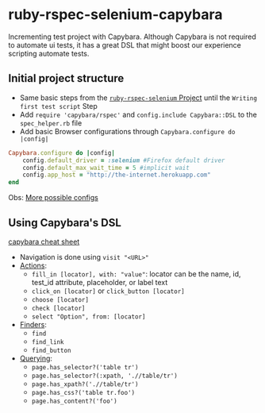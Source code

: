 # ruby-rspec-selenium-capybara

Incrementing test project with Capybara. Although Capybara is not required to automate ui tests, it has a great DSL that might boost our experience scripting automate tests.

## Initial project structure

- Same basic steps from the [`ruby-rspec-selenium` Project](https://github.com/doamaral/ruby-rspec-selenium) until the `Writing first test script` Step
- Add `require 'capybara/rspec'` and `config.include Capybara::DSL` to the `spec_helper.rb` file
- Add basic Browser configurations through `Capybara.configure do |config|`

```ruby
Capybara.configure do |config|
    config.default_driver = :selenium #Firefox default driver
    config.default_max_wait_time = 5 #implicit wait
    config.app_host = "http://the-internet.herokuapp.com"
end
```

Obs: [More possible configs](https://www.rubydoc.info/github/jnicklas/capybara/Capybara.configure)

## Using Capybara's DSL

[capybara cheat sheet](https://gist.github.com/zhengjia/428105)

- Navigation is done using `visit "<URL>"`
- [Actions](https://rubydoc.info/github/teamcapybara/capybara/master/Capybara/Node/Actions):
  - `fill_in [locator], with: "value"`: locator can be the  name, id, test_id attribute, placeholder, or label text
  - `click_on [locator]` or `click_button [locator]`
  - `choose [locator]`
  - `check [locator]`
  - `select "Option", from: [locator]`
- [Finders](https://rubydoc.info/github/teamcapybara/capybara/master/Capybara/Node/Finders):
  - `find`
  - `find_link`
  - `find_button`
- [Querying](https://rubydoc.info/github/teamcapybara/capybara/master/Capybara/Node/Matchers):
  - `page.has_selector?('table tr')`
  - `page.has_selector?(:xpath, './/table/tr')`
  - `page.has_xpath?('.//table/tr')`
  - `page.has_css?('table tr.foo')`
  - `page.has_content?('foo')`
